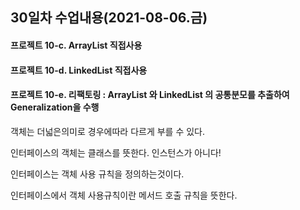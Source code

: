 ## 30일차 수업내용(2021-08-06.금)

#### 프로젝트 10-c. ArrayList 직접사용

#### 프로젝트 10-d. LinkedList 직접사용

#### 프로젝트 10-e. 리팩토링 : ArrayList 와 LinkedList  의 공통분모를 추출하여 Generalization을 수행 



객체는 더넓은의미로 경우에따라 다르게 부를 수 있다.

인터페이스의 객체는 클래스를 뜻한다. 인스턴스가 아니다!

인터페이스는 객체 사용 규칙을 정의하는것이다.

인터페이스에서 객체 사용규칙이란 메서드 호출 규칙을 뜻한다.